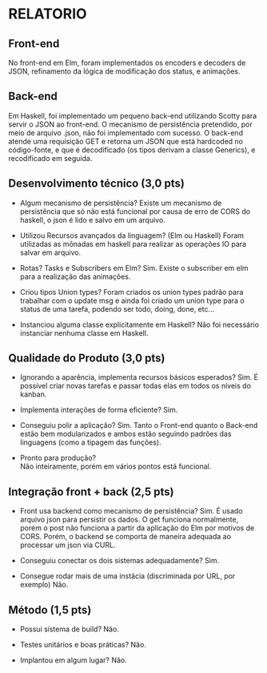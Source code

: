 # RELATORIO

## Front-end

No front-end em Elm, foram implementados os encoders e decoders de JSON, refinamento da lógica de modificação dos status, e animações. 

## Back-end

Em Haskell, foi implementado um pequeno back-end utilizando Scotty para servir o JSON ao front-end. O mecanismo de persistência pretendido, por meio de arquivo .json, não foi implementado com sucesso. O back-end atende uma requisição GET e retorna um JSON que está hardcoded no código-fonte, e que é decodificado (os tipos derivam a classe Generics), e recodificado em seguida.

## Desenvolvimento técnico  (3,0 pts)
  - Algum mecanismo de persistência?
  Existe um mecanismo de persistência que só não está funcional por causa de erro de CORS do haskell, o json é lido e salvo em um arquivo.

  - Utilizou Recursos avançados da linguagem? (Elm ou Haskell)
  Foram utilizadas as mônadas em haskell para realizar as operações IO para salvar em arquivo.

  - Rotas? Tasks e Subscribers em Elm?
  Sim. Existe o subscriber em elm para a realização das animações.

  - Criou tipos Union types?
  Foram criados os union types padrão para trabalhar com o update msg e ainda foi criado um union type para o status de uma tarefa, podendo ser todo, doing, done, etc...
  
  - Instanciou alguma classe explicitamente em Haskell?
  Não foi necessário instanciar nenhuma classe em Haskell.

## Qualidade do Produto  (3,0 pts)
   - Ignorando a aparência, implementa recursos básicos esperados?
   Sim. É possível criar novas tarefas e passar todas elas em todos os níveis do kanban.

   - Implementa interações de forma eficiente?
   Sim.

   - Conseguiu polir a aplicação?
  Sim. Tanto o Front-end quanto o Back-end estão bem modularizados e ambos estão seguindo padrões das linguagens (como a tipagem das funções). 

   - Pronto para produção?	
   Não inteiramente, porém em vários pontos está funcional.

## Integração front + back   (2,5 pts)
  - Front usa backend como mecanismo de persistência?
  Sim. É usado arquivo json para persistir os dados. O get funciona normalmente, porém o post não funciona a partir da aplicação do Elm por motivos de CORS. Porém, o backend se comporta de maneira adequada ao processar um json via CURL.

  - Conseguiu conectar os dois sistemas adequadamente?
  Sim.

  - Consegue rodar mais de uma instâcia (discriminada por URL, por exemplo)
  Não.
   
## Método  (1,5 pts)
   - Possui sistema de build?
   Não.

   - Testes unitários e boas práticas?
   Não.

   - Implantou em algum lugar?
   Não.

